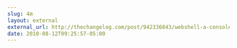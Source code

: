 ```yaml
---
slug: 4m
layout: external
external_url: http://thechangelog.com/post/942336843/webshell-a-console-based-javascripty-web-client-utility
date: 2010-08-12T09:25:57-05:00
---
```

